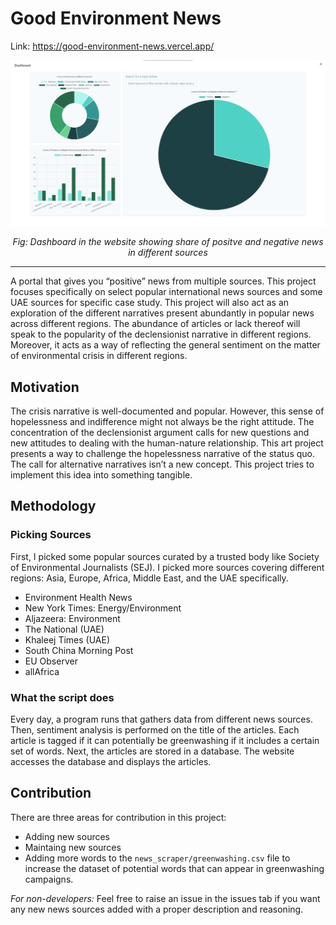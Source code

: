 # Good Environment News
Link: https://good-environment-news.vercel.app/

![](dashboard.png)
<center><em>Fig: Dashboard in the website showing share of positve and negative news in different sources</em></center>

<hr />

A portal that gives you “positive” news from multiple sources. This project focuses specifically on select popular international news sources and some UAE sources for specific case study. This project will also act as an exploration of the different narratives present abundantly in popular news across different regions. The abundance of articles or lack thereof will speak to the popularity of the declensionist narrative in different regions. 
Moreover, it acts as a way of reflecting the general sentiment on the matter of environmental crisis in different regions.

## Motivation
The crisis narrative is well-documented and popular. However, this sense of hopelessness and indifference might not always be the right attitude. The concentration of the declensionist argument calls for new questions and new attitudes to dealing with the human-nature relationship. This art project presents a way to challenge the hopelessness narrative of the status quo.
The call for alternative narratives isn’t a new concept. This project tries to implement this idea into something tangible.

## Methodology
### Picking Sources
First, I picked some popular sources curated by a trusted body like Society of Environmental Journalists (SEJ). I picked more sources covering different regions: Asia, Europe, Africa, Middle East, and the UAE specifically.
- Environment Health News
- New York Times: Energy/Environment
- Aljazeera: Environment
- The National (UAE)
- Khaleej Times (UAE)
- South China Morning Post
- EU Observer
- allAfrica

### What the script does
Every day, a program runs that gathers data from different news sources. Then, sentiment analysis is performed on the title of the articles. Each article is tagged if it can potentially be greenwashing if it includes a certain set of words. Next, the articles are stored in a database. The website accesses the database and displays the articles.

## Contribution
There are three areas for contribution in this project:
- Adding new sources
- Maintaing new sources
- Adding more words to the `news_scraper/greenwashing.csv` file to increase the dataset of potential words that can appear in greenwashing campaigns.

*For non-developers:* Feel free to raise an issue in the issues tab if you want any new news sources added with a proper description and reasoning.
